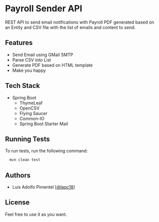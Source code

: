 
# Payroll Sender API

REST API to send email notifications with Payroll PDF generated based on an Entity and CSV file with the list of emails and content to send.




## Features

- Send Email using GMail SMTP
- Parse CSV into List
- Generate PDF based on HTML template
- Make you happy
## Tech Stack

- Spring Boot
    - ThymeLeaf
    - OpenCSV
    - Flying Saucer
    - Common-IO
    - Spring Boot Starter Mail



## Running Tests

To run tests, run the following command:

```bash
  mvn clean test
```


## Authors

- Luis Adolfo Pimentel [[@lapc18](https://www.github.com/lapc18)]


## License

Feel free to use it as you want.

